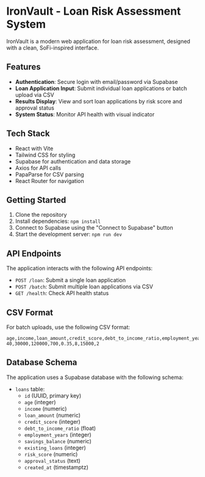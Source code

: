 # IronVault - Loan Risk Assessment System

IronVault is a modern web application for loan risk assessment, designed with a clean, SoFi-inspired interface.

## Features

- **Authentication**: Secure login with email/password via Supabase
- **Loan Application Input**: Submit individual loan applications or batch upload via CSV
- **Results Display**: View and sort loan applications by risk score and approval status
- **System Status**: Monitor API health with visual indicator

## Tech Stack

- React with Vite
- Tailwind CSS for styling
- Supabase for authentication and data storage
- Axios for API calls
- PapaParse for CSV parsing
- React Router for navigation

## Getting Started

1. Clone the repository
2. Install dependencies: `npm install`
3. Connect to Supabase using the "Connect to Supabase" button
4. Start the development server: `npm run dev`

## API Endpoints

The application interacts with the following API endpoints:

- `POST /loan`: Submit a single loan application
- `POST /batch`: Submit multiple loan applications via CSV
- `GET /health`: Check API health status

## CSV Format

For batch uploads, use the following CSV format:
```
age,income,loan_amount,credit_score,debt_to_income_ratio,employment_years,savings_balance,existing_loans
40,30000,120000,700,0.35,8,15000,2
```

## Database Schema

The application uses a Supabase database with the following schema:

- `loans` table:
  - `id` (UUID, primary key)
  - `age` (integer)
  - `income` (numeric)
  - `loan_amount` (numeric)
  - `credit_score` (integer)
  - `debt_to_income_ratio` (float)
  - `employment_years` (integer)
  - `savings_balance` (numeric)
  - `existing_loans` (integer)
  - `risk_score` (numeric)
  - `approval_status` (text)
  - `created_at` (timestamptz)